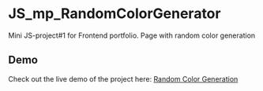# JS_mp_RandomColorGenerator
Mini JS-project#1 for Frontend portfolio. Page with random color generation

## Demo

Check out the live demo of the project here: [Random Color Generation](https://js-randomcolor-generator.netlify.app/)

